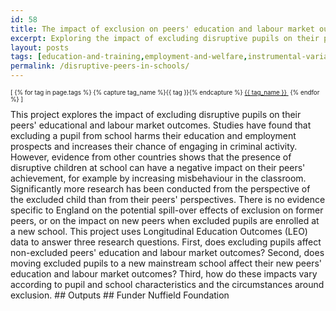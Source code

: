 ```yaml
---
id: 58
title: The impact of exclusion on peers' education and labour market outcomes
excerpt: Exploring the impact of excluding disruptive pupils on their peers' educational and labour market outcomes.
layout: posts
tags: [education-and-training,employment-and-welfare,instrumental-variables]
permalink: /disruptive-peers-in-schools/
---
```

<div>
  <p style="font-size:.7em;">
    [
    {% for tag in page.tags %}
      {% capture tag_name %}{{ tag }}{% endcapture %}
      <a href="/{{ tag_name }}"><nobr>{{ tag_name }}</nobr>&nbsp;</a>
    {% endfor %}
    ]
  </p>
</div>
This project explores the impact of excluding disruptive pupils on their peers' educational and labour market outcomes. Studies have found that excluding a pupil from school harms their education and employment prospects and increases their chance of engaging in criminal activity. However, evidence from other countries shows that the presence of disruptive children at school can have a negative impact on their peers' achievement, for example by increasing misbehaviour in the classroom. Significantly more research has been conducted from the perspective of the excluded child than from their peers' perspectives. There is no evidence specific to England on the potential spill-over effects of exclusion on former peers, or on the impact on new peers when excluded pupils are enrolled at a new school. This project uses Longitudinal Education Outcomes (LEO) data to answer three research questions. First, does excluding pupils affect non-excluded peers' education and labour market outcomes? Second, does moving excluded pupils to a new mainstream school affect their new peers' education and labour market outcomes? Third, how do these impacts vary according to pupil and school characteristics and the circumstances around exclusion.
## Outputs
## Funder
Nuffield Foundation
